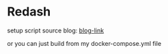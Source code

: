 # Redash

setup script source blog: [blog-link](https://www.techrepublic.com/article/how-to-deploy-redash-data-visualization-dashboard-help-docker/)

or you can just build from my docker-compose.yml file